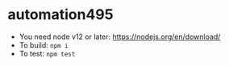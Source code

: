 # automation495

* You need node v12 or later: https://nodejs.org/en/download/
* To build: `npm i`
* To test: `npm test`
    
